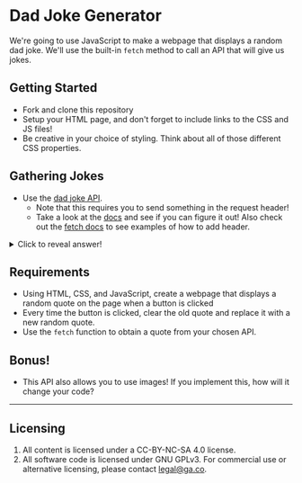 # Dad Joke Generator

We're going to use JavaScript to make a webpage that displays a random dad joke. We'll use the built-in `fetch` method to call an API that will give us jokes.

## Getting Started

* Fork and clone this repository
* Setup your HTML page, and don't forget to include links to the CSS and JS files!
* Be creative in your choice of styling. Think about all of those different CSS properties.

## Gathering Jokes

* Use the [dad joke API](https://icanhazdadjoke.com/api). 
  * Note that this requires you to send something in the request header!
  * Take a look at the [docs](https://icanhazdadjoke.com/api) and see if you can figure it out! Also check out the [fetch docs](https://developer.mozilla.org/en-US/docs/Web/API/Fetch_API/Using_Fetch) to see examples of how to add header.

<details>
<summary>Click to reveal answer!</summary>
 
```
fetch('https://icanhazdadjoke.com/', {
  headers: {
    'Accept': 'application/json'
  }
})
```
</details>

## Requirements

* Using HTML, CSS, and JavaScript, create a webpage that displays a random quote on the page when a button is clicked
* Every time the button is clicked, clear the old quote and replace it with a new random quote.
* Use the `fetch` function to obtain a quote from your chosen API.

## Bonus!
  * This API also allows you to use images! If you implement this, how will it change your code?
---

## Licensing
1. All content is licensed under a CC-BY-NC-SA 4.0 license.
2. All software code is licensed under GNU GPLv3. For commercial use or alternative licensing, please contact legal@ga.co.
